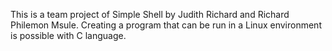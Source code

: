 This is a team project of Simple Shell by Judith Richard and Richard Philemon Msule. 
Creating a program that can be run in a Linux environment is possible with C language.

